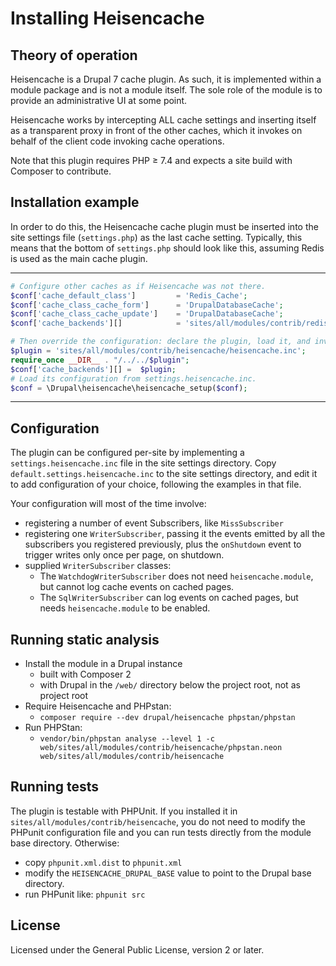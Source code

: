 # Installing Heisencache

## Theory of operation

Heisencache is a Drupal 7 cache plugin. As such, it is implemented within a
module package and is not a module itself. The sole role of the module is to
provide an administrative UI at some point.

Heisencache works by intercepting ALL cache settings and inserting itself as a
transparent proxy in front of the other caches, which it invokes on behalf of
the client code invoking cache operations.

Note that this plugin requires PHP &ge; 7.4 and expects a site build with
Composer to contribute.


## Installation example

In order to do this, the Heisencache cache plugin must be inserted into the site
settings file (`settings.php`) as the last cache setting. Typically, this means
that the bottom of `settings.php` should look like this, assuming Redis is used
as the main cache plugin.

----

```php
# Configure other caches as if Heisencache was not there.
$conf['cache_default_class']         = 'Redis_Cache';
$conf['cache_class_cache_form']      = 'DrupalDatabaseCache';
$conf['cache_class_cache_update']    = 'DrupalDatabaseCache';
$conf['cache_backends'][]            = 'sites/all/modules/contrib/redis/redis.autoload.inc';

# Then override the configuration: declare the plugin, load it, and invoke it.
$plugin = 'sites/all/modules/contrib/heisencache/heisencache.inc';
require_once __DIR__ . "/../../$plugin";
$conf['cache_backends'][] =  $plugin;
# Load its configuration from settings.heisencache.inc.
$conf = \Drupal\heisencache\heisencache_setup($conf);
```

----

## Configuration

The plugin can be configured per-site by implementing a
`settings.heisencache.inc` file in the site settings directory.
Copy `default.settings.heisencache.inc` to the site settings directory, and edit
it to add configuration of your choice, following the examples in that file.

Your configuration will most of the time involve:

* registering a number of event Subscribers, like `MissSubscriber`
* registering one `WriterSubscriber`, passing it the events emitted by all the
  subscribers you registered previously, plus the `onShutdown` event to trigger
  writes only once per page, on shutdown.
* supplied `WriterSubscriber` classes:
  * The `WatchdogWriterSubscriber` does not need `heisencache.module`, but
    cannot log cache events on cached pages.
  * The `SqlWriterSubscriber` can log events on cached pages, but needs
    `heisencache.module` to be enabled.

## Running static analysis

* Install the module in a Drupal instance
  * built with Composer 2
  * with Drupal in the `/web/` directory below the project root, not as project
    root
* Require Heisencache and PHPstan:
  * `composer require --dev drupal/heisencache phpstan/phpstan`
* Run PHPStan:
  * `vendor/bin/phpstan analyse --level 1 -c web/sites/all/modules/contrib/heisencache/phpstan.neon web/sites/all/modules/contrib/heisencache`

## Running tests

The plugin is testable with PHPUnit. If you installed it in
`sites/all/modules/contrib/heisencache`, you do not need to modify the PHPunit
configuration file and you can run tests directly from the module base
directory. Otherwise:

* copy `phpunit.xml.dist` to `phpunit.xml`
* modify the `HEISENCACHE_DRUPAL_BASE` value to point to the Drupal base
  directory.
* run PHPunit like: `phpunit src`

## License

Licensed under the General Public License, version 2 or later.
